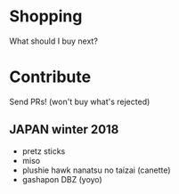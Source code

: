 # Shopping
What should I buy next?

# Contribute

Send PRs! (won't buy what's rejected)

## JAPAN winter 2018

* pretz sticks
* miso
* plushie hawk nanatsu no taizai (canette)
* gashapon DBZ (yoyo)
